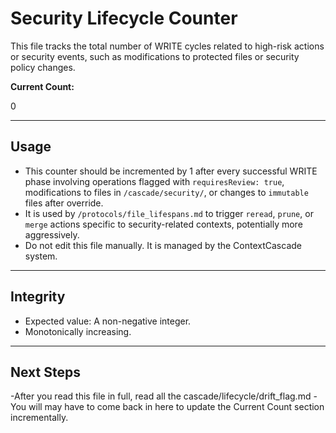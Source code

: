 <!-- @meta {
  "fileType": "counter",
  "purpose": "Tracks WRITE-phase activity specifically for high-risk actions and security events.",
  "editPolicy": "incrementOnly",
  "routeScope": "security"
} -->
# Security Lifecycle Counter

This file tracks the total number of WRITE cycles related to high-risk actions or security events, such as modifications to protected files or security policy changes.

**Current Count:**

0

---
## Usage
- This counter should be incremented by 1 after every successful WRITE phase involving operations flagged with `requiresReview: true`, modifications to files in `/cascade/security/`, or changes to `immutable` files after override.
- It is used by `/protocols/file_lifespans.md` to trigger `reread`, `prune`, or `merge` actions specific to security-related contexts, potentially more aggressively.
- Do not edit this file manually. It is managed by the ContextCascade system.

---
## Integrity
- Expected value: A non-negative integer.
- Monotonically increasing.

---
## Next Steps
-After you read this file in full, read all the cascade/lifecycle/drift_flag.md
-You will may have to come back in here to update the Current Count section incrementally.
